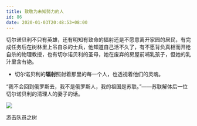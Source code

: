 ```yaml
---
title: 致敬为未知努力的人
id: 86
date: 2020-01-03T20:48:53+08:00
---
```



切尔诺贝利不只有英雄，还有明知有致命的辐射还是不愿意离开家园的居民，有完成任务后在树林里上吊自杀的士兵，他知道自己活不久了，有不愿背负真相而开枪自杀的物理教授，也有切尔诺贝利的圣母，她在废弃的房屋前哺乳孩子，但她的乳汁里含有铯。

*   切尔诺贝利的**辐射**照射着那里的每一个人，也透视着他们的灵魂。

“我不会回到俄罗斯去，我不是俄罗斯人，我的祖国是苏联。”——苏联解体后一位切尔诺贝利的清理人的妻子的话。

![](https://upload.wikimedia.org/wikipedia/commons/thumb/a/a2/Partisan%27s_tree_chernobyl.jpg/220px-Partisan%27s_tree_chernobyl.jpg)

游击队员之树